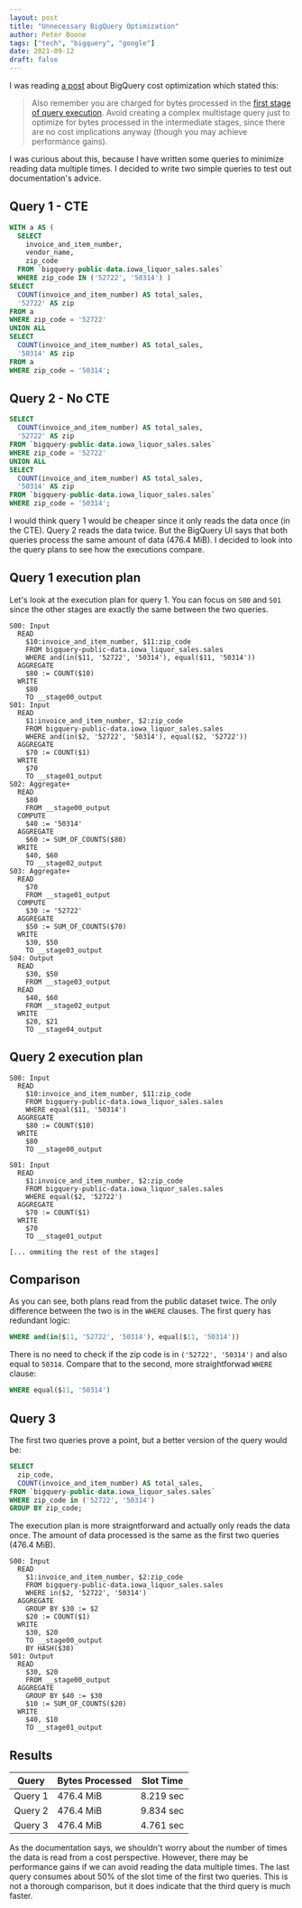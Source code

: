 ```yaml
---
layout: post
title: "Unnecessary BigQuery Optimization"
author: Peter Boone
tags: ["tech", "bigquery", "google"]
date: 2021-09-12
draft: false
---
```


I was reading [a post](https://cloud.google.com/blog/products/data-analytics/cost-optimization-best-practices-for-bigquery) about BigQuery cost optimization which stated this:

> Also remember you are charged for bytes processed in the [first stage of query execution](https://cloud.google.com/bigquery/query-plan-explanation#background). Avoid creating a complex multistage query just to optimize for bytes processed in the intermediate stages, since there are no cost implications anyway (though you may achieve performance gains).

I was curious about this, because I have written some queries to minimize reading data multiple times. I decided to write two simple queries to test out documentation's advice.

## Query 1 - CTE

```sql
WITH a AS (
  SELECT
    invoice_and_item_number,
    vendor_name,
    zip_code
  FROM `bigquery-public-data.iowa_liquor_sales.sales`
  WHERE zip_code IN ('52722', '50314') )
SELECT
  COUNT(invoice_and_item_number) AS total_sales,
  '52722' AS zip
FROM a
WHERE zip_code = '52722'
UNION ALL
SELECT
  COUNT(invoice_and_item_number) AS total_sales,
  '50314' AS zip
FROM a
WHERE zip_code = '50314';
```

## Query 2 - No CTE
```sql
SELECT
  COUNT(invoice_and_item_number) AS total_sales,
  '52722' AS zip
FROM `bigquery-public-data.iowa_liquor_sales.sales`
WHERE zip_code = '52722'
UNION ALL
SELECT
  COUNT(invoice_and_item_number) AS total_sales,
  '50314' AS zip
FROM `bigquery-public-data.iowa_liquor_sales.sales`
WHERE zip_code = '50314';
```

I would think query 1 would be cheaper since it only reads the data once (in the CTE). Query 2 reads the data twice. But the BigQuery UI says that both queries process the same amount of data (476.4 MiB). I decided to look into the query plans to see how the executions compare.

## Query 1 execution plan

Let's look at the execution plan for query 1. You can focus on `S00` and `S01` since the other stages are exactly the same between the two queries.

```
S00: Input
  READ	
    $10:invoice_and_item_number, $11:zip_code
    FROM bigquery-public-data.iowa_liquor_sales.sales
    WHERE and(in($11, '52722', '50314'), equal($11, '50314'))
  AGGREGATE	
    $80 := COUNT($10)
  WRITE	
    $80
    TO __stage00_output
S01: Input
  READ	
    $1:invoice_and_item_number, $2:zip_code
    FROM bigquery-public-data.iowa_liquor_sales.sales
    WHERE and(in($2, '52722', '50314'), equal($2, '52722'))
  AGGREGATE	
    $70 := COUNT($1)
  WRITE	
    $70
    TO __stage01_output
S02: Aggregate+
  READ	
    $80
    FROM __stage00_output
  COMPUTE	
    $40 := '50314'
  AGGREGATE	
    $60 := SUM_OF_COUNTS($80)
  WRITE	
    $40, $60
    TO __stage02_output
S03: Aggregate+
  READ	
    $70
    FROM __stage01_output
  COMPUTE	
    $30 := '52722'
  AGGREGATE	
    $50 := SUM_OF_COUNTS($70)
  WRITE	
    $30, $50
    TO __stage03_output
S04: Output
  READ	
    $30, $50
    FROM __stage03_output
  READ	
    $40, $60
    FROM __stage02_output
  WRITE	
    $20, $21
    TO __stage04_output
```

## Query 2 execution plan
```
S00: Input
  READ	
    $10:invoice_and_item_number, $11:zip_code
    FROM bigquery-public-data.iowa_liquor_sales.sales
    WHERE equal($11, '50314')
  AGGREGATE	
    $80 := COUNT($10)
  WRITE	
    $80
    TO __stage00_output

S01: Input
  READ	
    $1:invoice_and_item_number, $2:zip_code
    FROM bigquery-public-data.iowa_liquor_sales.sales
    WHERE equal($2, '52722')
  AGGREGATE	
    $70 := COUNT($1)
  WRITE	
    $70
    TO __stage01_output

[... ommiting the rest of the stages]
```

## Comparison

As you can see, both plans read from the public dataset twice. The only difference between the two is in the `WHERE` clauses. The first query has redundant logic:

```sql
WHERE and(in($11, '52722', '50314'), equal($11, '50314'))
```
There is no need to check if the zip code is in `('52722', '50314')` and also equal to `50314`. Compare that to the second, more straightforwad `WHERE` clause:

```sql
WHERE equal($11, '50314')
```

## Query 3

The first two queries prove a point, but a better version of the query would be:

```sql
SELECT
  zip_code,
  COUNT(invoice_and_item_number) AS total_sales,
FROM `bigquery-public-data.iowa_liquor_sales.sales`
WHERE zip_code in ('52722', '50314')
GROUP BY zip_code;
```
The execution plan is more straigntforward and actually only reads the data once. The amount of data processed is the same as the first two queries (476.4 MiB).
```
S00: Input
  READ	
    $1:invoice_and_item_number, $2:zip_code
    FROM bigquery-public-data.iowa_liquor_sales.sales
    WHERE in($2, '52722', '50314')
  AGGREGATE	
    GROUP BY $30 := $2
    $20 := COUNT($1)
  WRITE	
    $30, $20
    TO __stage00_output
    BY HASH($30)
S01: Output
  READ	
    $30, $20
    FROM __stage00_output
  AGGREGATE	
    GROUP BY $40 := $30
    $10 := SUM_OF_COUNTS($20)
  WRITE	
    $40, $10
    TO __stage01_output
```



## Results

Query|Bytes Processed|Slot Time
---|---|---
Query 1|476.4 MiB|8.219 sec
Query 2|476.4 MiB|9.834 sec
Query 3|476.4 MiB|4.761 sec

As the documentation says, we shouldn't worry about the number of times the data is read from a cost perspective. However, there may be performance gains if we can avoid reading the data multiple times. The last query consumes about 50% of the slot time of the first two queries. This is not a thorough comparison, but it does indicate that the third query is much faster.

